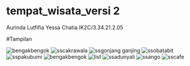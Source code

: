 # tempat_wisata_versi 2
Aurinda Lutfifia Yessa Chatia
IK2C/3.34.21.2.05

#Tampilan

![bengakbengok](https://user-images.githubusercontent.com/116176686/211952108-aa36c4fc-120a-47ef-8500-8a82c58bf135.jpg)
![sscakrawala](https://user-images.githubusercontent.com/116176686/211952164-7eda1e5f-1565-49b1-9987-12e7f05b379b.jpg)
![ssgonjang ganjing](https://user-images.githubusercontent.com/116176686/211952174-5cf63aca-73b1-469e-be04-2dc5fae5cedf.jpg)
![ssobatabit](https://user-images.githubusercontent.com/116176686/211952175-e81bf9c7-caa8-4743-8f96-2239a50f8825.jpg)
![sspakubumi](https://user-images.githubusercontent.com/116176686/211952182-b172161c-f75b-4410-a202-d84a219f10c7.jpg)
![bengakbengok](https://user-images.githubusercontent.com/116176686/211952186-909c011d-5386-46d0-982f-ea8528b79bbc.jpg)
![list](https://user-images.githubusercontent.com/116176686/211952192-b7f7ca66-37a2-4dda-8034-14aaf5e018af.jpg)
![ssadunyali](https://user-images.githubusercontent.com/116176686/211952194-4db9fb9d-58c3-4b9e-9cda-a9cdd4220f60.jpg)
![ssango](https://user-images.githubusercontent.com/116176686/211952198-13fc0232-ba71-4cba-8f6e-3768d8c4aead.jpg)
![sscafe](https://user-images.githubusercontent.com/116176686/211952204-12962742-894e-4391-b84b-dfcd9eaa900e.jpg)
